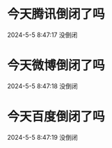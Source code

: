 # 今天腾讯倒闭了吗

2024-5-5 8:47:17 没倒闭

# 今天微博倒闭了吗

2024-5-5 8:47:18 没倒闭

# 今天百度倒闭了吗

2024-5-5 8:47:19 没倒闭

